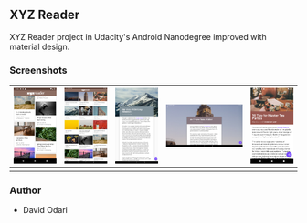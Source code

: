 ## XYZ Reader 

XYZ Reader project in Udacity's Android Nanodegree improved with material design.

### Screenshots

| [![phone](https://github.com/Davidodari/MakeYourAppMaterial/blob/master/screenshots/1.png)]()| [![phone](https://github.com/Davidodari/MakeYourAppMaterial/blob/master/screenshots/2.png)]()| [![tablet](https://github.com/Davidodari/MakeYourAppMaterial/blob/master/screenshots/3.png)]()| [![tablet](https://github.com/Davidodari/MakeYourAppMaterial/blob/master/screenshots/4.png)]()| [![tablet](https://github.com/Davidodari/MakeYourAppMaterial/blob/master/screenshots/5.png)]()|
|:---:|:---:|:---:|:---:|:---:|
| | | | | |

### Author
- David Odari
